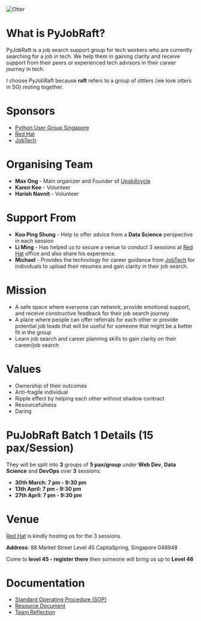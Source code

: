 ![Otter](https://github.com/pythonsingapore/pyjobraft/blob/main/assets/otter.png)

# What is PyJobRaft?
PyJobRaft is a job search support group for tech workers who are currently searching for a job in tech. We help them in gaining clarity and receive support from their peers or experienced tech advisors in their career journey in tech.

I choose PyJobRaft because **raft** refers to a group of ottters (we love otters in SG) resting together.

# Sponsors
- [Python User Group Singapore](https://pugs.org.sg/)
- [Red Hat](https://www.redhat.com/en/authors/red-hat-asia-pacific-team)
- [JobTech](https://jobtech.co/)

# Organising Team

- **Max Ong** - Main organizer and Founder of [Upskillcycle](https://www.upskillcycle.com/)
- **Karen Kee** - Volunteer
- **Harish Navnit** -  Volunteer

# Support From

- **Koo Ping Shung** - Help to offer advice from a **Data Science** perspective in each session
- **Li Ming** - Has helped us to secure a venue to conduct 3 sessions at [Red Hat](https://www.redhat.com/en/authors/red-hat-asia-pacific-team) office and also share his experience.
- **Michael** - Provides the technology for career guidance from [JobTech](https://jobtech.co/) for individuals to upload their resumes and gain clarity in their job search.


# Mission

- A safe space where everyone can network, provide emotional support, and receive constructive feedback for their job search journey
- A place where people can offer referrals for each other or provide potential job leads that will be useful for someone that might be a better fit in the group
- Learn job search and career planning skills to gain clarity on their career/job search

# Values

- Ownership of their outcomes
- Anti-fragile individual
- Ripple effect by helping each other without shadow contract
- Resourcefulness
- Daring

# PuJobRaft Batch 1 Details (15 pax/Session)
They will be split into **3** groups of **5 pax/group** under **Web Dev**, **Data Science** and **DevOps** over **3** sessions:

- **30th March: 7 pm - 9:30 pm**
- **13th April: 7 pm - 9:30 pm**
- **27th April: 7 pm - 9:30 pm**

# Venue
[Red Hat](https://www.redhat.com/en/services/consulting) is kindly hosting us for the 3 sessions.

**Address**: 88 Market Street Level 45 CapitaSpring, Singapore 048948

Come to **level 45 - register there** then someone will bring us up to **Level 46**


# Documentation
- [Standard Operating Procedure (SOP)](docs/SOP.md)
- [Resource Document](docs/Resource_Document.md)
- [Team Reflection](docs/Team_Reflections.md)
